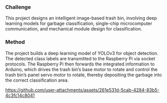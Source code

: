 ### Challenge
This project designs an intelligent image-based trash bin, involving deep learning models for garbage classification, single-chip microcomputer communication, and mechanical module design for classification. 
### Method
The project builds a deep learning model of YOLOv3 for object detection. The detected class labels are transmitted to the Raspberry Pi via socket protocols. The Raspberry Pi then forwards the integrated information to Arduino, which drives the trash bin’s base motor to rotate and control the trash bin’s panel servo motor to rotate, thereby depositing the garbage into the correct classification area.

https://github.com/user-attachments/assets/261e531d-5cab-4284-83b5-4c3fc14c8041

